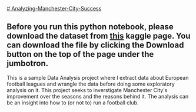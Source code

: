 <ins># Analyzing-Manchester-City-Success</ins>


## Before you run this python notebook, please download the dataset from [this](https://www.kaggle.com/hugomathien/soccer) kaggle page. You can download the file by clicking the Download button on the top of the page under the jumbotron.

This is a sample Data Analysis project where I extract data about European football leagues and wrangle the data before doing some exploratory analysis on it. This project seeks to inverstigate Manchester City's improvement over the seasons and the reasons behind it. The analysis can be an insight into how to (or not to) run a football club.
